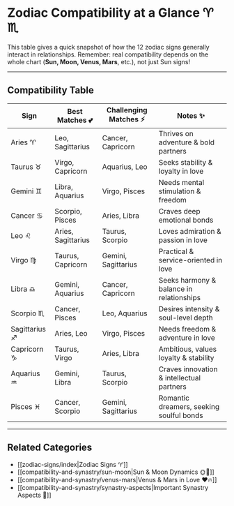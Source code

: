 # Zodiac Compatibility at a Glance ♈ ♏  

This table gives a quick snapshot of how the 12 zodiac signs generally interact in relationships. Remember: real compatibility depends on the whole chart (**Sun, Moon, Venus, Mars**, etc.), not just Sun signs!  

---
## Compatibility Table  

| Sign          | Best Matches 💕    | Challenging Matches ⚡ | Notes ✨                                   |
| ------------- | ------------------ | --------------------- | ----------------------------------------- |
| Aries ♈       | Leo, Sagittarius   | Cancer, Capricorn     | Thrives on adventure & bold partners      |
| Taurus ♉      | Virgo, Capricorn   | Aquarius, Leo         | Seeks stability & loyalty in love         |
| Gemini ♊      | Libra, Aquarius    | Virgo, Pisces         | Needs mental stimulation & freedom        |
| Cancer ♋      | Scorpio, Pisces    | Aries, Libra          | Craves deep emotional bonds               |
| Leo ♌         | Aries, Sagittarius | Taurus, Scorpio       | Loves admiration & passion in love        |
| Virgo ♍       | Taurus, Capricorn  | Gemini, Sagittarius   | Practical & service-oriented in love      |
| Libra ♎       | Gemini, Aquarius   | Cancer, Capricorn     | Seeks harmony & balance in relationships  |
| Scorpio ♏     | Cancer, Pisces     | Leo, Aquarius         | Desires intensity & soul-level depth      |
| Sagittarius ♐ | Aries, Leo         | Virgo, Pisces         | Needs freedom & adventure in love         |
| Capricorn ♑   | Taurus, Virgo      | Aries, Libra          | Ambitious, values loyalty & stability     |
| Aquarius ♒    | Gemini, Libra      | Taurus, Scorpio       | Craves innovation & intellectual partners |
| Pisces ♓      | Cancer, Scorpio    | Gemini, Sagittarius   | Romantic dreamers, seeking soulful bonds  |

---
## Related Categories  

- [[zodiac-signs/index|Zodiac Signs ♈]]  
- [[compatibility-and-synastry/sun-moon|Sun & Moon Dynamics 🌞🌙]]  
- [[compatibility-and-synastry/venus-mars|Venus & Mars in Love ❤️🔥]]  
- [[compatibility-and-synastry/synastry-aspects|Important Synastry Aspects 🔭]]  
